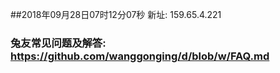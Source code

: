 ##2018年09月28日07时12分07秒 新址: 159.65.4.221
### 兔友常见问题及解答: https://github.com/wanggonging/d/blob/w/FAQ.md
